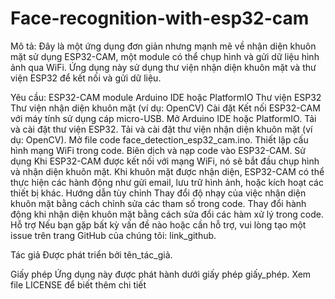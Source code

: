 # Face-recognition-with-esp32-cam
Mô tả:
Đây là một ứng dụng đơn giản nhưng mạnh mẽ về nhận diện khuôn mặt sử dụng ESP32-CAM, một module có thể chụp hình và gửi dữ liệu hình ảnh qua WiFi. Ứng dụng này sử dụng thư viện nhận diện khuôn mặt và thư viện ESP32 để kết nối và gửi dữ liệu.

Yêu cầu:
ESP32-CAM module
Arduino IDE hoặc PlatformIO
Thư viện ESP32
Thư viện nhận diện khuôn mặt (ví dụ: OpenCV)
Cài đặt
Kết nối ESP32-CAM với máy tính sử dụng cáp micro-USB.
Mở Arduino IDE hoặc PlatformIO.
Tải và cài đặt thư viện ESP32.
Tải và cài đặt thư viện nhận diện khuôn mặt (ví dụ: OpenCV).
Mở file code face_detection_esp32_cam.ino.
Thiết lập cấu hình mạng WiFi trong code.
Biên dịch và nạp code vào ESP32-CAM.
Sử dụng
Khi ESP32-CAM được kết nối với mạng WiFi, nó sẽ bắt đầu chụp hình và nhận diện khuôn mặt.
Khi khuôn mặt được nhận diện, ESP32-CAM có thể thực hiện các hành động như gửi email, lưu trữ hình ảnh, hoặc kích hoạt các thiết bị khác.
Hướng dẫn tùy chỉnh
Thay đổi độ nhạy của việc nhận diện khuôn mặt bằng cách chỉnh sửa các tham số trong code.
Thay đổi hành động khi nhận diện khuôn mặt bằng cách sửa đổi các hàm xử lý trong code.
Hỗ trợ
Nếu bạn gặp bất kỳ vấn đề nào hoặc cần hỗ trợ, vui lòng tạo một issue trên trang GitHub của chúng tôi: link_github.

Tác giả
Được phát triển bởi tên_tác_giả.

Giấy phép
Ứng dụng này được phát hành dưới giấy phép giấy_phép. Xem file LICENSE để biết thêm chi tiết
